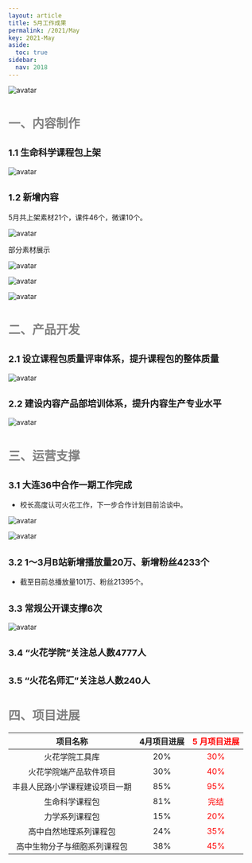 ```yaml
---
layout: article
title: 5月工作成果
permalink: /2021/May
key: 2021-May
aside:
  toc: true
sidebar:
  nav: 2018
---
```



<bro/><bro/>

![avatar](20210001.png)

# <font size="5" color="gray">一、内容制作</font>

## <font size="4" >1.1 生命科学课程包上架</font>

![avatar](55001.png)

## <font size="4" >1.2 新增内容</font>

5月共上架素材21个，课件46个，微课10个。

![avatar](5501.png)

部分素材展示

![avatar](5502.png)

![avatar](5503.png)

![avatar](5504.png)

# <font size="5" color="gray">二、产品开发</font>

## <font size="4" >2.1 设立课程包质量评审体系，提升课程包的整体质量</font>

![avatar](sh.png)

## <font size="4" >2.2 建设内容产品部培训体系，提升内容生产专业水平</font>

![avatar](px.png)

# <font size="5" color="gray">三、运营支撑</font>

## <font size="4" >3.1 大连36中合作一期工作完成</font>
  
- 校长高度认可火花工作，下一步合作计划目前洽谈中。

![avatar](dl36.png)

![avatar](dl362.png)

## <font size="4" >3.2 1～3月B站新增播放量20万、新增粉丝4233个</font>

- 截至目前总播放量101万、粉丝21395个。

## <font size="4" >3.3 常规公开课支撑6次</font>

![avatar](gkk.png)

## <font size="4" >3.4 “火花学院”关注总人数4777人</font>

## <font size="4" >3.5 “火花名师汇”关注总人数240人</font>

# <font size="5" color="gray">四、项目进展</font>
 
| 项目名称 |  4月项目进展  |<font color="red">5 月项目进展 </font> | 
|:-------------:|:------:|:------:|
|火花学院工具库 |	20%|<font color="red">30%</font>|
|火花学院端产品软件项目	|30%|<font color="red">40%</font>|
|丰县人民路小学课程建设项目一期	|85%|<font color="red">95%</font>|
|生命科学课程包	|81%|<font color="red">完结</font>|
|力学系列课程包	|15%|<font color="red">20%</font>|
|高中自然地理系列课程包	|24%|<font color="red">35%</font>|
|高中生物分子与细胞系列课程包	|38%|<font color="red">45%</font>|






